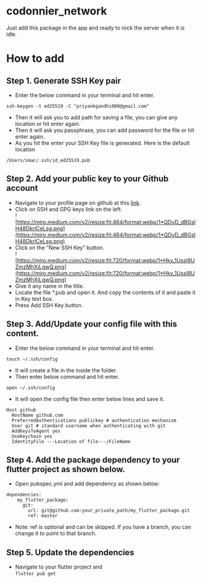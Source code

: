 
# codonnier_network

Just add this package in the app and ready to rock the server when it is idle.

# How to add
## Step 1. Generate SSH Key pair
* Enter the below command in your terminal and hit enter.
```
ssh-keygen -t ed25519 -C "priyankgandhi000@gmail.com"
```
* Then it will ask you to add path for saving a file, you can give any location or hit enter again.
* Then it will ask you passphrase, you can add password for the file or hit enter again.
* As you hit the enter your SSH Key file is generated. Here is the default location
```
/Users/imac/.ssh/id_ed25519.pub
```

## Step 2. Add your public key to your Github account
* Navigate to your profile page on github at this [link](https://github.com/settings/profile).
* Click on SSH and GPG keys link on the left.  
  ![https://miro.medium.com/v2/resize:fit:464/format:webp/1*QDyD_dBGslH48DkrlCeLsg.png](https://miro.medium.com/v2/resize:fit:464/format:webp/1*QDyD_dBGslH48DkrlCeLsg.png)
* Click on the “New SSH Key” button.  
  ![https://miro.medium.com/v2/resize:fit:720/format:webp/1*Hky_1UssI8UZmzMhXiLgwQ.png](https://miro.medium.com/v2/resize:fit:720/format:webp/1*Hky_1UssI8UZmzMhXiLgwQ.png)
* Give it any name in the title.
* Locate the file *.pub and open it. And copy the contents of it and paste it in Key text box.
* Press Add SSH Key button.

## Step 3. Add/Update your config file with this content.
* Enter the below command in your terminal and hit enter.
```
touch ~/.ssh/config
```
* It will create a file in the inside the folder.
* Then enter below command and hit enter.
```
open ~/.ssh/config
```
* It will open the config file then enter below lines and save it.

```
Host github
  HostName github.com  
  PreferredAuthentications publickey # authentication mechanism  
  User git # standard username when authenticating with git  
  AddKeysToAgent yes  
  UseKeychain yes  
  IdentityFile ---Location of file---/FileName
```

## Step 4. Add the package dependency to your flutter project as shown below.
* Open pubspec.yml and add dependency as shown below:
```
dependencies:
    my_flutter_package:
      git:
        url: git@github.com:your_private_path/my_flutter_package.git  
        ref: master
```
* Note: ref is optional and can be skipped. If you have a branch, you can change it to point to that branch.

## Step 5. Update the dependencies
* Navigate to your flutter project and  
  `flutter pub get`